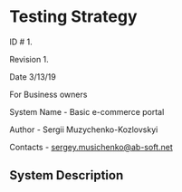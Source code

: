 # Testing Strategy

ID # 1.

Revision 1.

Date 3/13/19

For Business owners 

System Name - Basic e-commerce portal

Author - Sergii Muzychenko-Kozlovskyi

Contacts - sergey.musichenko@ab-soft.net

## System Description
